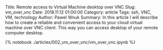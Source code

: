 Title: Remote access to Virtual Machine desktop over VNC
Slug: vm_over_vnc
Date: 2018.11.12 01:00:00
Category: article
Tags: ssh, VNC, VM, technology
Author: Pawel Wnuk
Summary: In this article I will describe how to create a reliable and convenient access to your cloud virtual machine over VNC client. This way you can access desktop of your remote computer desktop.

{% notebook ./articles/002_vm_over_vnc/vm_over_vnc.ipynb %}
